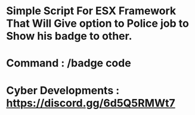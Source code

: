 # Simple Script For ESX Framework That Will Give option to Police job to Show his badge to other. 
# Command : /badge code

# Cyber Developments : https://discord.gg/6d5Q5RMWt7

